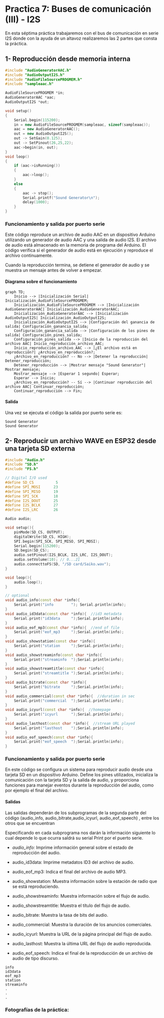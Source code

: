 # Practica 7: Buses de comunicación (III) - I2S

En esta séptima práctica trabajaremos con el bus de comunicación en serie I2S donde con la ayuda de un altavoz realizaremos las 2 partes que consta la práctica.

## 1- Reproducción desde memoria interna

```c++
#include "AudioGeneratorAAC.h"
#include "AudioOutputI2S.h"
#include "AudioFileSourcePROGMEM.h"
#include "sampleaac.h"

AudioFileSourcePROGMEM *in;
AudioGeneratorAAC *aac;
AudioOutputI2S *out;

void setup()
{
    Serial.begin(115200);
    in = new AudioFileSourcePROGMEM(sampleaac, sizeof(sampleaac));
    aac = new AudioGeneratorAAC();
    out = new AudioOutputI2S();
    out -> SetGain(0.125);
    out -> SetPinout(26,25,22);
    aac->begin(in, out);
}
void loop()
{
    if (aac->isRunning()) 
    {
        aac->loop();
    } 
    else 
    {
        aac -> stop();
        Serial.printf("Sound Generator\n");
        delay(1000);
    }
}
```

### Funcionamiento y salida por puerto serie 

Este código reproduce un archivo de audio AAC en un dispositivo Arduino utilizando un generador de audio AAC y una salida de audio I2S. 
El archivo de audio está almacenado en la memoria de programa del Arduino. El código verifica si el generador de audio está en ejecución y reproduce el archivo continuamente.

Cuando la reproducción termina, se detiene el generador de audio y se muestra un mensaje antes de volver a empezar.

#### Diagrama sobre el funcionamiento

```mermaid
graph TD;
    Inicio --> |Inicialización Serial| Inicialización_AudioFileSourcePROGMEM;
    Inicialización_AudioFileSourcePROGMEM --> |Inicialización AudioGeneratorAAC| Inicialización_AudioGeneratorAAC;
    Inicialización_AudioGeneratorAAC --> |Inicialización AudioOutputI2S| Inicialización_AudioOutputI2S;
    Inicialización_AudioOutputI2S --> |Configuración del ganancia de salida| Configuración_ganancia_salida;
    Configuración_ganancia_salida --> |Configuración de los pines de salida| Configuración_pines_salida;
    Configuración_pines_salida --> |Inicio de la reproducción del archivo AAC| Inicio_reproducción_archivo_AAC;
    Inicio_reproducción_archivo_AAC --> |¿El archivo está en reproducción?| ¿Archivo_en_reproducción?;
    ¿Archivo_en_reproducción? -- No --> |Detener la reproducción| Detener_reproducción;
    Detener_reproducción --> |Mostrar mensaje "Sound Generator"| Mostrar_mensaje;
    Mostrar_mensaje --> |Esperar 1 segundo| Esperar;
    Esperar --> Inicio;
    ¿Archivo_en_reproducción? -- Sí --> |Continuar reproducción del archivo AAC| Continuar_reproducción;
    Continuar_reproducción --> Fin;
```

#### Salida

Una vez se ejecuta el código la salida por puerto serie es: 

```
Sound Generator
Sound Generator

```

## 2- Reproducir un archivo WAVE en ESP32 desde una tarjeta SD externa

```c++
#include "Audio.h"
#include "SD.h"
#include "FS.h"

// Digital I/O used
#define SD_CS          5
#define SPI_MOSI      23
#define SPI_MISO      19
#define SPI_SCK       18
#define I2S_DOUT      25
#define I2S_BCLK      27
#define I2S_LRC       26

Audio audio;

void setup(){
    pinMode(SD_CS, OUTPUT);
    digitalWrite(SD_CS, HIGH);
    SPI.begin(SPI_SCK, SPI_MISO, SPI_MOSI);
    Serial.begin(115200);
    SD.begin(SD_CS);
    audio.setPinout(I2S_BCLK, I2S_LRC, I2S_DOUT);
    audio.setVolume(10); // 0...21
    audio.connecttoFS(SD, "/SD card/Saiko.wav");
}

void loop(){
    audio.loop();
}

// optional
void audio_info(const char *info){
    Serial.print("info        "); Serial.println(info);
}
void audio_id3data(const char *info){  //id3 metadata
    Serial.print("id3data     ");Serial.println(info);
}
void audio_eof_mp3(const char *info){  //end of file
    Serial.print("eof_mp3     ");Serial.println(info);
}
void audio_showstation(const char *info){
    Serial.print("station     ");Serial.println(info);
}
void audio_showstreaminfo(const char *info){
    Serial.print("streaminfo  ");Serial.println(info);
}
void audio_showstreamtitle(const char *info){
    Serial.print("streamtitle ");Serial.println(info);
}
void audio_bitrate(const char *info){
    Serial.print("bitrate     ");Serial.println(info);
}
void audio_commercial(const char *info){  //duration in sec
    Serial.print("commercial  ");Serial.println(info);
}
void audio_icyurl(const char *info){  //homepage
    Serial.print("icyurl      ");Serial.println(info);
}
void audio_lasthost(const char *info){  //stream URL played
    Serial.print("lasthost    ");Serial.println(info);
}
void audio_eof_speech(const char *info){
    Serial.print("eof_speech  ");Serial.println(info);
}
```

### Funcionamiento y salida por puerto serie 

En este código se configura un sistema para reproducir audio desde una tarjeta SD en un dispositivo Arduino. 
Define los pines utilizados, inicializa la comunicación con la tarjeta SD y la salida de audio, y proporciona funciones para manejar eventos durante la reproducción del audio, como por ejemplo el final del archivo.


#### Salidas

Las salidas dependerán de los subprogramas de la segunda parte del código (audio_info, audio_bitrate,audio_icyurl, audio_eof_speech) , entre los otros que se encuentran 

Especificando en cada subprograma nos darán la información siguiente lo cual depende lo que ocurra saldrá su serial Print por el puerto serie.

 - *audio_info:* Imprime información general sobre el estado de reproducción del audio.

 - audio_id3data: Imprime metadatos ID3 del archivo de audio.

 - audio_eof_mp3: Indica el final del archivo de audio MP3.

 - audio_showstation: Muestra información sobre la estación de radio que se está reproduciendo.

 - audio_showstreaminfo: Muestra información sobre el flujo de audio.

 - audio_showstreamtitle: Muestra el título del flujo de audio.

 - audio_bitrate: Muestra la tasa de bits del audio.

 - audio_commercial: Muestra la duración de los anuncios comerciales.

 - audio_icyurl: Muestra la URL de la página principal del flujo de audio.

 - audio_lasthost: Muestra la última URL del flujo de audio reproducida.

 - audio_eof_speech: Indica el final de la reproducción de un archivo de audio de tipo discurso.

```
info
id3data
eof_mp3
station
streaminfo
.
.
.
```

### Fotografías de la práctica: 